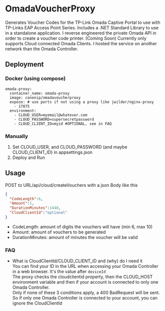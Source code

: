 # OmadaVoucherProxy
Generates Voucher Codes for the TP-Link Omada Captive Portal to use with TP-Links EAP Access Point Series.
Includes a .NET Standard Library to use in a standalone application.
I reverse engineered the private Omada API in order to create a voucher code printer. (Coming Soon)
Currently only supports Cloud connected Omada Clients. I hosted the service on another network than the Omada Controller.


## Deployment
### Docker (using compose)
```
omada-proxy:
  container_name: omada-proxy
  image: canonip/omadavoucherproxy
  expose: # use ports if not using a proxy like jwilder/nginx-proxy
	- 17875
  environment:
	- CLOUD_USER=myemail@whatever.com
	- CLOUD_PASSWORD=supersecretpassword
	- CLOUD_CLIENT_ID=myid #OPTIONAL, see in FAQ
```
### Manually
 1. Set CLOUD_USER, and CLOUD_PASSWORD (and maybe CLOUD_CLIENT_ID) in appsettings.json
 2. Deploy and Run
## Usage
POST to URL/api/cloud/createVouchers with a json Body like this
 
```json
{
  "CodeLength":6,
  "Amount":1,
  "DurationMinutes":1440,
  "CloudClientId":"optional"
}
```

* CodeLength: amount of digits the vouchers will have (min 6, max 10)
* Amount: amount of vouchers to be generated
* DurationMinutes: amount of minutes the voucher will be valid


### FAQ
 * What is CloudClientId/CLOUD_CLIENT_ID and (why) do I need it  
 You can find your ID in the URL when accessing your Omada Controller in a web browser. It's the value after `deviceId`  
 The proxy checks the cloudclientid property, then the CLOUD_HOST environment variable and then if your account is connected to only one Omada Controller.  
 Only if none of these 3 conditions apply, a 400 BadRequest will be sent.  
 So if only one Omada Controller is connected to your account, you can ignore the CloudClientId  